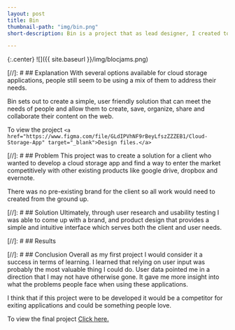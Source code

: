 ```yaml
---
layout: post
title: Bin
thumbnail-path: "img/bin.png"
short-description: Bin is a project that as lead designer, I created to solve a client's needs for a new cloud storage application.

---
```


{:.center}
![]({{ site.baseurl }}/img/blocjams.png)

[//]: # ## Explanation
With several options available for cloud storage applications, people still seem to be using a mix of them to address their needs.

Bin sets out to create a simple, user friendly solution that can meet the needs of people and allow them to create, save, organize, share and collaborate their content on the web.

To view the project ```<a href="https://www.figma.com/file/GLdIPVhNF9rBeyLfszZZZEB1/Cloud-Storage-App" target="_blank">Design files.</a>```



[//]: # ## Problem
This project was to create a solution for a client who wanted to develop a cloud storage app and find a way to enter the market competitively with other existing products like google drive, dropbox and evernote.

There was no pre-existing brand for the client so all work would need to created from the ground up.



[//]: # ## Solution
Ultimately, through user research and usability testing I was able to come up with a brand, and product design that provides a simple and intuitive interface which serves both the client and user needs.



[//]: # ## Results



[//]: # ## Conclusion
Overall as my first project I would consider it a success in terms of learning. I learned that relying on user input was probably the most valuable thing I could do. User data pointed me in a direction that I may not have otherwise gone. It gave me more insight into what the problems people face when using these applications.

I think that if this project were to be developed it would be a competitor for exiting applications and could be something people love.

To view the final project <a href="https://jromero-bloc-jams.netlify.com/" target="_blank">Click here.</a>

